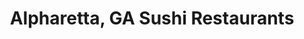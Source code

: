 ---
layout: city
title: Alpharetta, GA Sushi Restaurants
permalink: /georgia/alpharetta/
stateAbbr: GA
stateName: Georgia
cityName: Alpharetta
---